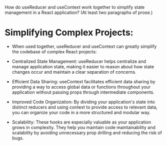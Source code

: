 How do useReducer and useContext work together to simplify state management in a React application? (At least two paragraphs of prose.)

# Simplifying Complex Projects:
- When used together, useReducer and useContext can greatly simplify the codebase of complex React projects:

- Centralized State Management: useReducer helps centralize and manage application state, making it easier to reason about how state changes occur and maintain a clear separation of concerns.

- Efficient Data Sharing: useContext facilitates efficient data sharing by providing a way to access global data or functions throughout your application without passing props through intermediate components.

- Improved Code Organization: By dividing your application's state into distinct reducers and using context to provide access to relevant data, you can organize your code in a more structured and modular way.

- Scalability: These hooks are especially valuable as your application grows in complexity. They help you maintain code maintainability and scalability by avoiding unnecessary prop drilling and reducing the risk of bugs.
